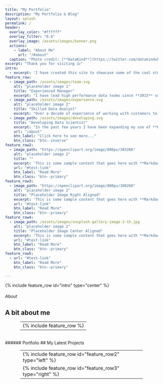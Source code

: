 ```yaml
---
title: "My Portfolio"
description: "My Portfolio & Blog"
layout: splash
permalink: /
header:
  overlay_color: "#ffffff"
  overlay_filter: "0.6"
  overlay_image: /assets/images/banner.png
  actions:
    - label: "About Me"
      url: "/#about"
  caption: "Photo credit: [**DataKind**](https://twitter.com/datakinduk)"
excerpt: "Thank you for visiting 👍"
intro: 
  - excerpt: 'I have created this site to showcase some of the cool stuff I have been up to and to host my blog which features guides and tips. I am a Microsoft fan boy so am looking at ways to use Python and data science tools within Power BI and other Azure products.<br>[🔽](/#about)'
feature_row:
  - image_path: /assets/images/team.svg
    alt: "placeholder image 1"
    title: "Experienced Manager"
    excerpt: "I have lead high performance data teams since **2015** supporting major change initiatives. I am immensely proud of the amazing progress we have made and our collaborative culture."
  - image_path: /assets/images/experience.svg
    alt: "placeholder image 2"
    title: "Skilled Data Analyst"
    excerpt: "Over a decade of experience of working with customers to understand their data. Successfully lead on moving from legacy approaches to utilizing modern and scalable tools like **Power BI**."
  - image_path: /assets/images/developing.svg
    title: "Developing Data Scientist"
    excerpt: "In the past few years I have been expanding my use of **Python** in particular for Text Analysis and Web Scraping."
    url: "/about"
    btn_label: "Click here to see more..."
    btn_class: "btn--inverse"
feature_row2:
  - image_path: "https://openclipart.org/image/800px/303266"
    alt: "placeholder image 2"
    title: ""
    excerpt: 'This is some sample content that goes here with **Markdown** formatting. Left aligned with `type="left"`'
    url: "#test-link"
    btn_label: "Read More"
    btn_class: "btn--primary"
feature_row3:
  - image_path: "https://openclipart.org/image/800px/300280"
    alt: "placeholder image 2"
    title: "Placeholder Image Right Aligned"
    excerpt: 'This is some sample content that goes here with **Markdown** formatting. Right aligned with `type="right"`'
    url: "#test-link"
    btn_label: "Read More"
    btn_class: "btn--primary"
feature_row4:
  - image_path: /assets/images/unsplash-gallery-image-2-th.jpg
    alt: "placeholder image 2"
    title: "Placeholder Image Center Aligned"
    excerpt: 'This is some sample content that goes here with **Markdown** formatting. Centered with `type="center"`'
    url: "#test-link"
    btn_label: "Read More"
    btn_class: "btn--primary"
feature_row5:
  - url: "#test-link"
    btn_label: "Read More"
    btn_class: "btn--primary"

---
```


{% include feature_row id="intro" type="center" %}
###### About
## A bit about me
<table style="width: 80%; margin-left: auto; margin-right: auto;">
<tr>
<td>
{% include feature_row %}
</td>
</tr>
</table>
<br>
###### Portfolio
## My Latest Projects
<table style="width: 80%; margin-left: auto; margin-right: auto;">
<tr>
<td>
{% include feature_row id="feature_row2" type="left" %}
</td>
</tr>
<tr>
<td>
{% include feature_row id="feature_row3" type="right" %}
</td>
</tr>
</table>